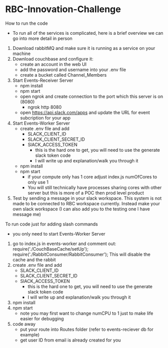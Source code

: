 # RBC-Innovation-Challenge

How to run the code
- To run all of the services is complicated, here is a brief overview we can go into more detail in person
1) Download rabbitMQ and make sure it is running as a service on your machine
2) Download couchbase and configure it:
    - create an account in the web UI
    - add the password and username into your .env file
    - create a bucket called Channel_Members
3) Start Events-Receiver Server
    - npm install
    - npm start
    - open ngrok and create connection to the port which this server is on (8080)
        - ngrok http 8080
    - open https://api.slack.com/apps and update the URL for event subcription for your app
4) Start Events-Worker Server
    - create .env file and add
         - SLACK_CLIENT_ID
         - SLACK_CLIENT_SECRET_ID
         - SlACK_ACCESS_TOKEN
            - this is the hard one to get, you will need to use the generate slack token code
            - I will write up and explanation/walk you through it
    - npm install
    - npm start
        - if your compute only has 1 core adjust index.js numOfCores to only use 1
        - You will still technically have processes sharing cores with other server but this is more of a POC then prod level product
5) Test by sending a message in your slack workspace. This system is not made to be connected to RBC workspace currently. Instead make your own slack workspace (I can also add you to the testing one I have message me)

To run code just for adding slash commands
  - you only need to start Events-Worker Server
  1) go to index.js in events-worker and comment out:
    require('./CouchBaseCache/setUp');
    require('./RabbitConsumer/RabbitConsumer');
  This will disable the cache and the rabbit
  2) create .env file and add
      - SLACK_CLIENT_ID
      - SLACK_CLIENT_SECRET_ID
      - SlACK_ACCESS_TOKEN
          - this is the hard one to get, you will need to use the generate slack token code
          - I will write up and explanation/walk you through it
  3) npm install
  4) npm start
      - note you may first want to change numCPU to 1 just to make life easier for debugging
  5) code away
      - put your route into Routes folder (refer to events-reciever db for example)
      - get user ID from email is already created for you
